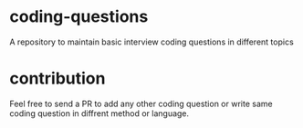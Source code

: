 # coding-questions
A repository to maintain basic interview coding questions in different topics

# contribution
Feel free to send a PR to add any other coding question or write same coding question in diffrent method or language.
